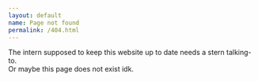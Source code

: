 ```yaml
---
layout: default
name: Page not found
permalink: /404.html
---
```

<div class="page-404">
  <p>The intern supposed to keep this website up to date
    needs a stern talking-to.
    <br>
    Or maybe this page does not exist idk.
  </p>
</div>
